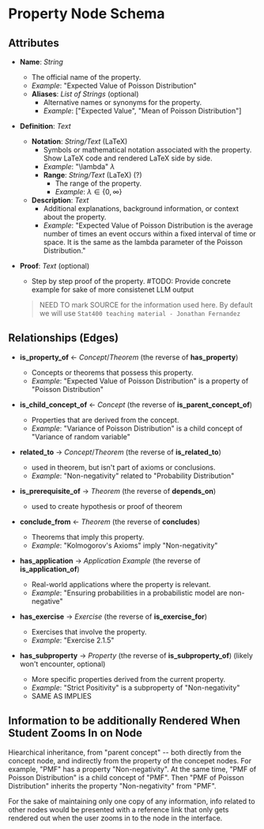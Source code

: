 # Property Node Schema

## Attributes

- **Name**: *String*
  - The official name of the property.
  - *Example*: "Expected Value of Poisson Distribution"
  - **Aliases**: *List of Strings* (optional)
    - Alternative names or synonyms for the property.
    - *Example*: ["Expected Value", "Mean of Poisson Distribution"]

- **Definition**: *Text*
  - **Notation**: *String/Text* (LaTeX)
    - Symbols or mathematical notation associated with the property. Show LaTeX code and rendered LaTeX side by side.
    - *Example*: "\lambda" $\lambda$
    - **Range**: *String/Text* (LaTeX) (?)
      - The range of the property.
      - *Example*: $\lambda \in \{0, \infty\}$
  - **Description**: *Text*
    - Additional explanations, background information, or context about the property.
    - *Example*: "Expected Value of Poisson Distribution is the average number of times an event occurs within a fixed interval of time or space. It is the same as the lambda parameter of the Poisson Distribution."

- **Proof**: *Text* (optional)
  - Step by step proof of the property. #TODO: Provide concrete example for sake of more consistenet LLM output
  > NEED TO mark SOURCE for the information used here. By default we will use `Stat400 teaching material - Jonathan Fernandez`

  
## Relationships (Edges)

- **is_property_of** ← *Concept*/*Theorem* (the reverse of **has_property**)
  - Concepts or theorems that possess this property.
  - *Example*: "Expected Value of Poisson Distribution" is a property of "Poisson Distribution"
- **is_child_concept_of** ← *Concept* (the reverse of **is_parent_concept_of**)
  - Properties that are derived from the concept.
  - *Example*: "Variance of Poisson Distribution" is a child concept of "Variance of random variable"

- **related_to** → *Concept*/*Theorem* (the reverse of **is_related_to**)
  - used in theorem, but isn't part of axioms or conclusions.
  - *Example*: "Non-negativity" related to "Probability Distribution"
- **is_prerequisite_of** → *Theorem* (the reverse of **depends_on**)
  - used to create hypothesis or proof of theorem
- **conclude_from** ← *Theorem* (the reverse of **concludes**)
  - Theorems that imply this property.
  - *Example*: "Kolmogorov's Axioms" imply "Non-negativity"

- **has_application** → *Application Example* (the reverse of **is_application_of**)
  - Real-world applications where the property is relevant.
  - *Example*: "Ensuring probabilities in a probabilistic model are non-negative"
- **has_exercise** → *Exercise* (the reverse of **is_exercise_for**)
  - Exercises that involve the property.
  - *Example*: "Exercise 2.1.5"



- **has_subproperty** → *Property* (the reverse of **is_subproperty_of**) (likely won't encounter, optional)
  - More specific properties derived from the current property.
  - *Example*: "Strict Positivity" is a subproperty of "Non-negativity"
  - SAME AS IMPLIES

## Information to be additionally Rendered When Student Zooms In on Node
Hiearchical inheritance, from "parent concept" -- both directly from the concept node, and indirectly from the property of the concepet nodes.
For example, "PMF" has a property "Non-negativity". At the same time, "PMF of Poisson Distribution" is a child concept of "PMF". Then "PMF of Poisson Distribution" inherits the property "Non-negativity" from "PMF".


For the sake of maintaining only one copy of any information, info related to other nodes would be presented with a reference link that only gets rendered out when the user zooms in to the node in the interface.
